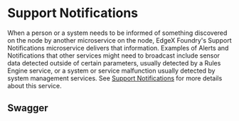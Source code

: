 # Support Notifications

When a person or a system needs to be informed of something discovered on the node by another microservice on the node, EdgeX Foundry's Support Notifications microservice delivers that information. Examples of Alerts and Notifications that other services might need to broadcast include sensor data detected outside of certain parameters, usually detected by a Rules Engine service, or a system or service malfunction usually detected by system management services.  See [Support Notifications](../../microservices/support/notifications/Purpose.md) for more details about this service.

## Swagger

<swagger-ui src="https://raw.githubusercontent.com/edgexfoundry/edgex-go/{{edgexversion}}/openapi/support-notifications.yaml"/>
